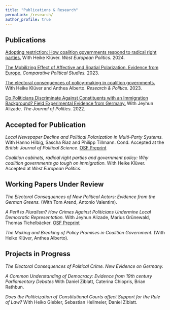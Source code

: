```yaml
---
title: "Publications & Research"
permalink: /research/
author_profile: true
---
```


## Publications

[Adopting restriction: How coalition governments respond to radical right parties.](https://www.tandfonline.com/doi/full/10.1080/01402382.2024.2341352)
With Heike Klüver.
*West European Politics.* 2024.


[The Mobilizing Effect of Affective and Spatial Polarization. Evidence from Europe.](https://doi.org/10.1177/00104140231194059)
*Comparative Political Studies.* 2023.


[The electoral consequences of policy-making in coalition governments.](https://journals.sagepub.com/doi/10.1177/20531680231188266)
With Heike Klüver and Anthea Alberto.
*Research & Politics.* 2023.


[Do Politicians Discriminate Against Constituents with an Immigration Background? Field Experimental Evidence from Germany.](https://www.journals.uchicago.edu/doi/10.1086/716293)
With Jeyhun Alizade.
*The Journal of Politics.* 2022.
   
## Accepted for Publication

*Local Newspaper Decline and Political Polarization in Multi-Party Systems.* With Hanno Hilbig, Sascha Riaz and Philipp Tillmann. Cond. Accepted at the *British Journal of Political Science*. [OSF Preprint](https://osf.io/preprints/nhwxs)

*Coalition cabinets, radical right parties and government policy: Why coalition governments go tough on immigration.* With Heike Klüver. Accepted at *West European Politics*.

## Working Papers Under Review

<!-- *Local Newspaper Decline and Political Polarization in Multi-Party Systems.* (With Hanno Hilbig, Sascha Riaz and Philipp Tillmann). -->

<!--  *Coalition cabinets, radical right parties and government policy: Why coalition governments go tough on immigration.* (With Heike Klüver). -->

*The Electoral Consequences of New Political Actors: Evidence from the German Greens.* (With Tom Arend, Antonio Valentim).

*A Peril to Pluralism? How Crimes Against Politicians Undermine Local Democratic Representation.* With Jeyhun Alizade, Marius Grünewald, Thomas Tichelbäcker. [OSF Preprint](https://osf.io/rnf4d/)

*The Making and Breaking of Policy Promises in Coalition Government.* (With Heike Klüver, Anthea Alberto).


## Projects in Progress

<!-- *Do Covid-19 Restrictions Cause more Crime against Political Representatives?* -->

*The Electoral Consequences of Political Crime. New Evidence on Germany.*

*A Common Understanding of Democracy: Evidence from 19th century Parliamentary Debates* With Daniel Ziblatt, Caterina Chiopris, Brian Rathbun.

*Does the Politicization of Constitutional Courts affect Support for the Rule of Law?* With Heiko Giebler, Sebastian Hellmeier, Daniel Ziblatt.


